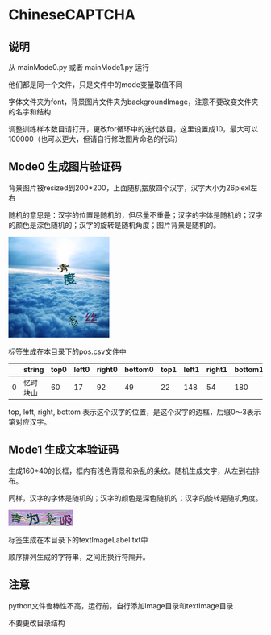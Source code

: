 # ChineseCAPTCHA

## 说明

从 mainMode0.py 或者 mainMode1.py 运行

他们都是同一个文件，只是文件中的mode变量取值不同

字体文件夹为font，背景图片文件夹为backgroundImage，注意不要改变文件夹的名字和结构

调整训练样本数目请打开，更改for循环中的迭代数目，这里设置成10，最大可以100000（也可以更大，但请自行修改图片命名的代码）

## Mode0 生成图片验证码

背景图片被resized到200\*200，上面随机摆放四个汉字，汉字大小为26piexl左右

随机的意思是：汉字的位置是随机的，但尽量不重叠；汉字的字体是随机的；汉字的颜色是深色随机的；汉字的旋转是随机角度；图片背景是随机的。

![Image example](/image/00001.png)

标签生成在本目录下的pos.csv文件中

| |string|top0|left0|right0|bottom0|top1|left1|right1|bottom1|top2|left2|right2|bottom2|top3|left3|right3|bottom3|
|-|------|----|-----|------|-------|----|-----|------|-------|----|-----|------|-------|----|-----|------|-------|
|0|忆时块山|60|17|92|49|22|148|54|180|138|108|170|140|113|141|145|173|

top, left, right, bottom 表示这个汉字的位置，是这个汉字的边框，后缀0～3表示第对应汉字。

## Mode1 生成文本验证码

生成160\*40的长框，框内有浅色背景和杂乱的条纹。随机生成文字，从左到右排布。

同样，汉字的字体是随机的；汉字的颜色是深色随机的；汉字的旋转是随机角度。

![Image example](/textImage/00001.png)

标签生成在本目录下的textImageLabel.txt中

顺序排列生成的字符串，之间用换行符隔开。

## 注意

python文件鲁棒性不高，运行前，自行添加Image目录和textImage目录

不要更改目录结构
